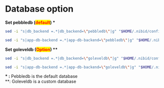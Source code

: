 # Database option

**Set pebbledb (**<mark style="color:red;">**default**</mark>**)  \***

```bash
sed -i "s|db_backend =.*|db_backend=\"pebbledb\"|g" "$HOME/.nibid/config/config.toml"

sed -i "s|app-db-backend =.*|app-db-backend=\"pebbledb\"|g" "$HOME/.nibid/config/app.toml"
```

**Set goleveldb (**<mark style="color:red;">**Option**</mark>**) \*\***

```bash
sed -i "s|db_backend =.*|db_backend=\"goleveldb\"|g" "$HOME/.nibid/config/config.toml"

sed -i "s|app-db-backend =.*|app-db-backend=\"goleveldb\"|g" "$HOME/.nibid/config/app.toml"
```

**\* :** Pebbledb is the default database\
\*\*: Goleveldb is a custom database
